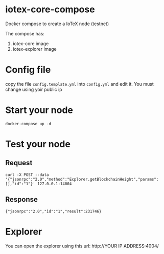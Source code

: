 # iotex-core-compose

Docker compose to create a IoTeX node (testnet)	

The compose has:
1. iotex-core image
2. iotex-explorer image

# Config file

copy the file ```config.template.yml``` into ```config.yml``` and edit it. You must change using yoir public ip

# Start your node

```
docker-compose up -d
```

# Test your node

## Request

```
curl -X POST --data '{"jsonrpc":"2.0","method":"Explorer.getBlockchainHeight","params":[],"id":"1"}' 127.0.0.1:14004 
```

## Response

```
{"jsonrpc":"2.0","id":"1","result":231746}
```
# Explorer

You can open the explorer using this url: http://YOUR IP ADDRESS:4004/
